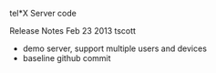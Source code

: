 tel*X Server code

Release Notes
Feb 23 2013 tscott
- demo server, support multiple users and devices
- baseline github commit


